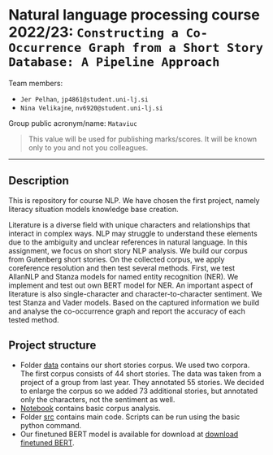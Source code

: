 # Natural language processing course 2022/23: `Constructing a Co-Occurrence Graph from a Short Story Database: A Pipeline Approach`

Team members:
 * `Jer Pelhan`, `jp4861@student.uni-lj.si`
 * `Nina Velikajne`, `nv6920@student.uni-lj.si`

Group public acronym/name: `Mataviuc`
 > This value will be used for publishing marks/scores. It will be known only to you and not you colleagues.

____________________________________
## Description
This is repository for course NLP. We have chosen the first project, namely literacy situation models knowledge base creation.

Literature is a diverse field with unique characters and relationships that interact in complex ways. NLP may struggle to understand these elements due to the ambiguity and unclear references in natural language. In this assignment, we focus on short story NLP analysis. We build our corpus from Gutenberg short stories. On the collected corpus, we apply coreference resolution and then test several methods. First, we test AllanNLP and Stanza models for named entity recognition (NER). We implement and test out own BERT model for NER. An important aspect of literature is also single-character and character-to-character sentiment. We test Stanza and Vader models. Based on the captured information we build and analyse the co-occurrence graph and report the accuracy of each tested method.

## Project structure
* Folder [data](data/) contains our short stories corpus. We used two corpora. The first corpus consists of 44 short stories. The data was taken from a project of a group from last year. They annotated 55 stories. We decided to enlarge the corpus so we added 73 additional stories, but annotated only the characters, not the sentiment as well.
* [Notebook](corpus_analysis.ipynb) contains basic corpus analysis.
* Folder [src](src/) contains main code. Scripts can be run using the basic python command.
* Our finetuned BERT model is available for download at [download finetuned BERT](https://www.dropbox.com/sh/vgcve1lqrlc07zb/AAAPyN_HHNgCUcMuRppMfm6pa?dl=0).
